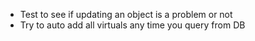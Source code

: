 * Test to see if updating an object is a problem or not
* Try to auto add all virtuals any time you query from DB